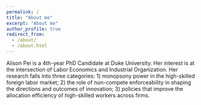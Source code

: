 ```yaml
---
permalink: /
title: "About me"
excerpt: "About me"
author_profile: true
redirect_from: 
  - /about/
  - /about.html
---
```


Alison Pei is a 4th-year PhD Candidate at Duke University. Her interest is at the intersection of Labor Economics and Industrial Organization. Her research falls into three categories: 1) monopsony power in the high-skilled foreign labor market; 2) the role of non-compete enforceability in shaping the directions and outcomes of innovation; 3) policies that improve the allocation efficiency of high-skilled workers across firms. 
